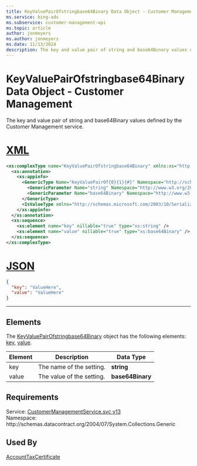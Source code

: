 ```yaml
---
title: KeyValuePairOfstringbase64Binary Data Object - Customer Management
ms.service: bing-ads
ms.subservice: customer-management-api
ms.topic: article
author: jonmeyers
ms.author: jonmeyers
ms.date: 11/13/2024
description: The key and value pair of string and base64Binary values defined by the Customer Management service.
---
```

# KeyValuePairOfstringbase64Binary Data Object - Customer Management
The key and value pair of string and base64Binary values defined by the Customer Management service.

# [XML](#tab/xml)

```xml
<xs:complexType name="KeyValuePairOfstringbase64Binary" xmlns:xs="http://www.w3.org/2001/XMLSchema">
  <xs:annotation>
    <xs:appinfo>
      <GenericType Name="KeyValuePairOf{0}{1}{#}" Namespace="http://schemas.datacontract.org/2004/07/System.Collections.Generic" xmlns="http://schemas.microsoft.com/2003/10/Serialization/">
        <GenericParameter Name="string" Namespace="http://www.w3.org/2001/XMLSchema" />
        <GenericParameter Name="base64Binary" Namespace="http://www.w3.org/2001/XMLSchema" />
      </GenericType>
      <IsValueType xmlns="http://schemas.microsoft.com/2003/10/Serialization/">true</IsValueType>
    </xs:appinfo>
  </xs:annotation>
  <xs:sequence>
    <xs:element name="key" nillable="true" type="xs:string" />
    <xs:element name="value" nillable="true" type="xs:base64Binary" />
  </xs:sequence>
</xs:complexType>
```

# [JSON](#tab/json)

```json
{
  "key": "ValueHere",
  "value": "ValueHere"
}
```

-----

## <a name="elements"></a>Elements

The [KeyValuePairOfstringbase64Binary](keyvaluepairofstringbase64binary.md) object has the following elements: [key](#key), [value](#value).

|Element|Description|Data Type|
|-----------|---------------|-------------|
|<a name="key"></a>key|The name of the setting.|**string**|
|<a name="value"></a>value|The value of the setting.|**base64Binary**|

## Requirements
Service: [CustomerManagementService.svc v13](https://clientcenter.api.bingads.microsoft.com/Api/CustomerManagement/v13/CustomerManagementService.svc)  
Namespace: http\://schemas.datacontract.org/2004/07/System.Collections.Generic  

## Used By
[AccountTaxCertificate](accounttaxcertificate.md)  
